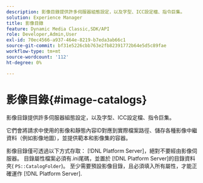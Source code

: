 ```yaml
---
description: 影像目錄提供許多伺服器組態設定，以及字型、ICC設定檔、指令巨集。
solution: Experience Manager
title: 影像目錄
feature: Dynamic Media Classic,SDK/API
role: Developer,Admin,User
exl-id: 70ec4566-a937-464e-8219-b7eda3ab66c1
source-git-commit: bf31e5226cbb763e2fb82391772b64e5d5c89fae
workflow-type: tm+mt
source-wordcount: '112'
ht-degree: 0%

---
```


# 影像目錄{#image-catalogs}

影像目錄提供許多伺服器組態設定，以及字型、ICC設定檔、指令巨集。

它們會將請求中使用的影像和靜態內容ID對應到實際檔案路徑、儲存各種影像中繼資料（例如影像地圖），並提供範本和影像集的容器。

影像目錄僅可透過以下方式存取： [!DNL Platform Server]，絕對不要經由影像伺服器。 目錄屬性檔案必須有.ini尾碼，並置於 [!DNL Platform Server]的目錄資料夾( `PS::CatalogFolder`)。 至少需要預設影像目錄，且必須填入所有屬性，才能正確運作 [!DNL Platform Server].
